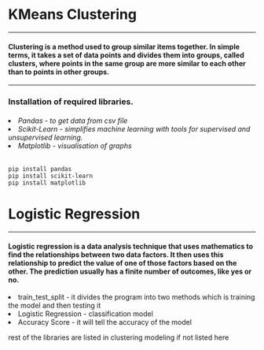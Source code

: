 <h1>KMeans Clustering</h1>
<hr>
<h4>Clustering is a method used to group similar items together. In simple terms, it takes a set of data points and divides them into groups, called clusters, where points in the same group are more similar to each other than to points in other groups.</h4>
<hr>
<h3>Installation of required libraries.</h3>
<h6>
<li>Pandas - to get data from csv file</li>
<li>Scikit-Learn - simplifies machine learning with tools for supervised and unsupervised learning.</li>
<li>Matplotlib - visualisation of graphs</li>
</h6>


    pip install pandas
    pip install scikit-learn
    pip install matplotlib


<h1>Logistic Regression</h1>
<hr>
<h4>Logistic regression is a data analysis technique that uses mathematics to find the relationships between two data factors. It then uses this relationship to predict the value of one of those factors based on the other. The prediction usually has a finite number of outcomes, like yes or no.</h4>

<li>train_test_split - it divides the program into two methods which is training the model and then testing it</li>
<li>Logistic Regression - classification model</li>
<li>Accuracy Score - it will tell the accuracy of the model</li>
<p> rest of the libraries are listed in clustering modeling if not listed here </p> 
